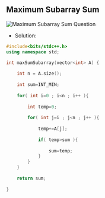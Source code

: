 
## Maximum Subarray Sum

<img src="" alt="Maximum Subarray Sum Question">

- Solution:
```cpp
#include<bits/stdc++.h>
using namespace std;

int maxSumSubarray(vector<int> A) {
    
    int n = A.size();
    
    int sum=INT_MIN;
    
    for( int i=0 ; i<n ; i++ ){
        
        int temp=0;
        
        for( int j=i ; j<n ; j++ ){
            
            temp+=A[j];
            
            if( temp>sum ){
            
                sum=temp;
            }
        }
    }
    
    return sum;
    
}
```